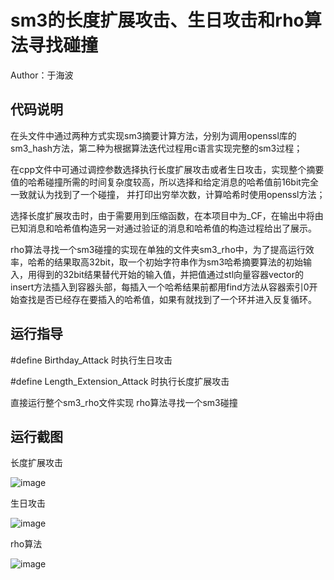 # sm3的长度扩展攻击、生日攻击和rho算法寻找碰撞

Author：于海波

## 代码说明
  在头文件中通过两种方式实现sm3摘要计算方法，分别为调用openssl库的sm3_hash方法，第二种为根据算法迭代过程用c语言实现完整的sm3过程；
  
  在cpp文件中可通过调控参数选择执行长度扩展攻击或者生日攻击，实现整个摘要值的哈希碰撞所需的时间复杂度较高，所以选择和给定消息的哈希值前16bit完全一致就认为找到了一个碰撞，
并打印出穷举次数，计算哈希时使用openssl方法；

  选择长度扩展攻击时，由于需要用到压缩函数，在本项目中为_CF，在输出中将由已知消息和哈希值构造另一对通过验证的消息和哈希值的构造过程给出了展示。
  
  rho算法寻找一个sm3碰撞的实现在单独的文件夹sm3_rho中，为了提高运行效率，哈希的结果取高32bit，取一个初始字符串作为sm3哈希摘要算法的初始输入，用得到的32bit结果替代开始的输入值，并把值通过stl向量容器vector的insert方法插入到容器头部，每插入一个哈希结果前都用find方法从容器索引0开始查找是否已经存在要插入的哈希值，如果有就找到了一个环并进入反复循环。
  
## 运行指导
  #define Birthday_Attack 时执行生日攻击
  
  #define Length_Extension_Attack 时执行长度扩展攻击
  
  直接运行整个sm3_rho文件实现 rho算法寻找一个sm3碰撞
  
## 运行截图
  长度扩展攻击
  
  ![image](https://github.com/HaiboYu02/img-storage/blob/main/pic1.png)
  
  生日攻击
  
  ![image](https://github.com/HaiboYu02/img-storage/blob/main/pic2.png)
  
  rho算法
  
  ![image](https://github.com/HaiboYu02/img-storage/blob/main/pic15.png)

